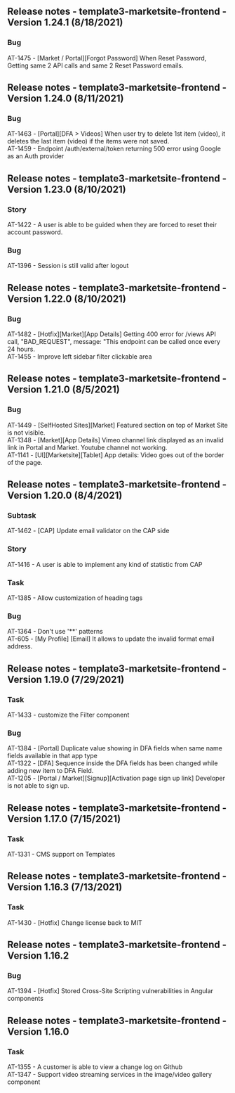 ## Release notes - template3-marketsite-frontend - Version 1.24.1 (8/18/2021)<br>
### Bug<br>
AT-1475 - [Market / Portal][Forgot Password] When Reset Password, Getting same 2 API calls and same 2 Reset Password emails. <br>
## Release notes - template3-marketsite-frontend - Version 1.24.0 (8/11/2021)<br>
### Bug<br>
AT-1463 - [Portal][DFA > Videos] When user try to delete 1st item (video), it deletes the last item (video) if the items were not saved.<br>
AT-1459 - Endpoint /auth/external/token returning 500 error using Google as an Auth provider<br>
## Release notes - template3-marketsite-frontend - Version 1.23.0 (8/10/2021)<br>
### Story<br>
AT-1422 - A user is able to be guided when they are forced to reset their account password.<br>
### Bug<br>
AT-1396 - Session is still valid after logout<br>
## Release notes - template3-marketsite-frontend - Version 1.22.0 (8/10/2021)<br>
### Bug<br>
AT-1482 - [Hotfix][Market][App Details] Getting 400 error for /views API call, "BAD_REQUEST", message: "This endpoint can be called once every 24 hours.<br>
AT-1455 - Improve left sidebar filter clickable area<br>
## Release notes - template3-marketsite-frontend - Version 1.21.0 (8/5/2021)<br>
### Bug<br>
AT-1449 - [SelfHosted Sites][Market] Featured section on top of Market Site is not visible.<br>
AT-1348 - [Market][App Details] Vimeo channel link displayed as an invalid link in Portal and Market. Youtube channel not working.<br>
AT-1141 - [UI][Marketsite][Tablet] App details: Video goes out of the border of the page.<br>
## Release notes - template3-marketsite-frontend - Version 1.20.0 (8/4/2021)<br>
### Subtask<br>
AT-1462 - [CAP] Update email validator on the CAP side<br>
### Story<br>
AT-1416 - A user is able to implement any kind of statistic from CAP<br>
### Task<br>
AT-1385 - Allow customization of heading tags<br>
### Bug<br>
AT-1364 - Don't use '**' patterns<br>
AT-605 - [My Profile] [Email] It allows to update the invalid format email address.<br>
## Release notes - template3-marketsite-frontend - Version 1.19.0 (7/29/2021)<br>
### Task<br>
AT-1433 - customize the Filter component<br>
### Bug<br>
AT-1384 - [Portal] Duplicate value showing in DFA fields when same name fields available in that app type<br>
AT-1322 - [DFA] Sequence inside the DFA fields has been changed while adding new item to DFA Field.<br>
AT-1205 - [Portal / Market][Signup][Activation page sign up link] Developer is not able to sign up.<br>
## Release notes - template3-marketsite-frontend - Version 1.17.0 (7/15/2021)<br>
### Task<br>
AT-1331 - CMS support on Templates<br>
## Release notes - template3-marketsite-frontend - Version 1.16.3 (7/13/2021)<br>
### Task<br>
AT-1430 - [Hotfix] Change license back to MIT<br>
## Release notes - template3-marketsite-frontend - Version 1.16.2<br>
### Bug<br>
AT-1394 - [Hotfix] Stored Cross-Site Scripting vulnerabilities in Angular components<br>
## Release notes - template3-marketsite-frontend - Version 1.16.0<br>
### Task<br>
AT-1355 - A customer is able to view a change log on Github<br>
AT-1347 - Support video streaming services in the image/video gallery component<br>
